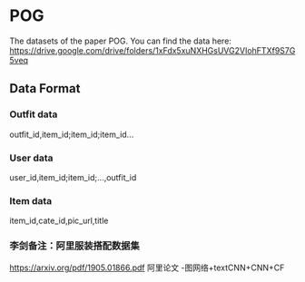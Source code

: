# POG
The datasets of the paper POG.
You can find the data here: https://drive.google.com/drive/folders/1xFdx5xuNXHGsUVG2VIohFTXf9S7G5veq

## Data Format
### Outfit data
outfit_id,item_id;item_id;item_id...

### User data
user_id,item_id;item_id;...,outfit_id

### Item data
item_id,cate_id,pic_url,title

### 李剑备注：阿里服装搭配数据集
https://arxiv.org/pdf/1905.01866.pdf  阿里论文 -图网络+textCNN+CNN+CF

